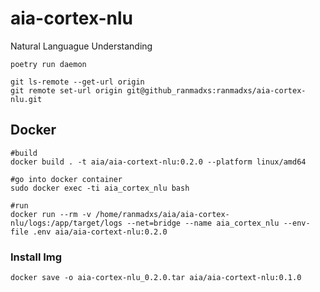 # aia-cortex-nlu
Natural Languague Understanding
```console
poetry run daemon

git ls-remote --get-url origin 
git remote set-url origin git@github_ranmadxs:ranmadxs/aia-cortex-nlu.git
```


## Docker

```console
#build
docker build . -t aia/aia-cortext-nlu:0.2.0 --platform linux/amd64

#go into docker container
sudo docker exec -ti aia_cortex_nlu bash

#run
docker run --rm -v /home/ranmadxs/aia/aia-cortex-nlu/logs:/app/target/logs --net=bridge --name aia_cortex_nlu --env-file .env aia/aia-cortext-nlu:0.2.0
```

### Install Img

```console
docker save -o aia-cortex-nlu_0.2.0.tar aia/aia-cortext-nlu:0.1.0
```
